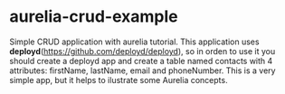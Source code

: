 # aurelia-crud-example
Simple CRUD application with aurelia tutorial.
This application uses **deployd**(https://github.com/deployd/deployd), so in orden to use it you should create a 
deployd app and create a table named contacts with 4 attributes: firstName, lastName, email and phoneNumber. This is a very simple
app, but it helps to ilustrate some Aurelia concepts.
